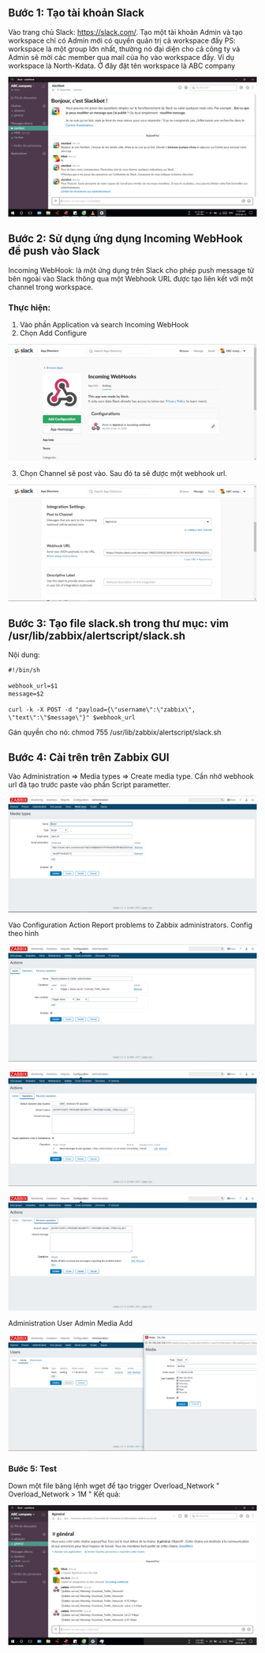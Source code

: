 ## Bước 1: Tạo tài khoản Slack
Vào trang chủ Slack: https://slack.com/. Tạo một tài khoản Admin và tạo workspace chỉ có Admin mới có quyền quản trị cả workspace đấy
PS: workspace là một group lớn nhất, thường nó đại diện cho cả công ty và Admin sẽ mời các member qua mail của họ vào workspace đấy. Ví dụ workspace là North-Kdata. Ở đây đặt tên workspace là ABC company

![](/image/s1.PNG)

## Bước 2: Sử dụng ứng dụng Incoming WebHook để push vào Slack

Incoming WebHook: là một ứng dụng trên Slack cho phép push message từ bên ngoài vào Slack thông qua một Webhook URL được tạo liên kết với một channel trong workspace.

### Thực hiện:
1. Vào phần Application và search Incoming WebHook
2. Chọn Add Configure

![](/image/s2.PNG)

3. Chọn Channel sẽ post vào. Sau đó ta sẽ được một webhook url. 

![](/image/s3.PNG)

## Bước 3: Tạo file slack.sh trong thư mục: vim /usr/lib/zabbix/alertscript/slack.sh
 Nội dung: 
 
    #!/bin/sh

    webhook_url=$1
    message=$2

    curl -k -X POST -d "payload={\"username\":\"zabbix\", \"text\":\"$message\"}" $webhook_url
 
 Gán quyền cho nó: chmod 755 /usr/lib/zabbix/alertscript/slack.sh
 
 ## Bước 4: Cài trên trên Zabbix GUI
 
 Vào Administration => Media types => Create media type. Cần nhớ webhook url đã tạo trước paste vào phần Script parametter.
 
 ![](/image/s4.PNG)
 
Vào Configuration Action Report problems to Zabbix administrators. Config theo hình 

![](/image/s5.PNG)

![](/image/s6.PNG)

![](/image/s7.PNG)

Administration User Admin Media Add 

![](/image/s8.PNG)

### Bước 5: Test 
Down một file băng lệnh wget để tạo trigger Overload_Network " Overload_Network > 1M "
Kết quả:

![](/image/s9.PNG)
